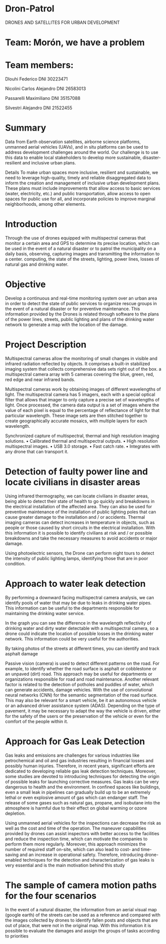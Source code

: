 # Dron-Patrol
DRONES AND SATELLITES FOR URBAN DEVELOPMENT

# Team: Morón, we have a problem

# Team members:
Dlouhi Federico DNI 30223471

Nicolini Carlos Alejandro DNI 26583013

Passarelli Maximiliano DNI 35157088

Silvestri Alejandro DNI 21522455

# Summary

Data from Earth observation satellites, airborne science platforms, unmanned aerial vehicles (UAVs), and in situ platforms can be used to address development challenges around the world. Our challenge is to use this data to enable local stakeholders to develop more sustainable, disaster-resilient and inclusive urban plans.

Details To make urban spaces more inclusive, resilient and sustainable, we need to leverage high-quality, timely and reliable disaggregated data to inform the creation and management of inclusive urban development plans. These plans must include improvements that allow access to basic services (water, electricity, etc.) and public transportation, allow access to open spaces for public use for all, and incorporate policies to improve marginal neighborhoods, among other elements.

# Introduction

Through the use of drones equipped with multispectral cameras that monitor a certain area and GPS to determine its precise location, which can be used in the event of a natural disaster or to patrol the municipality on a daily basis, observing, capturing images and transmitting the information to a center. computing, the state of the streets, lighting, power lines, losses of natural gas and drinking water.

# Objective

Develop a continuous and real-time monitoring system over an urban area in order to detect the state of public services to organize rescue groups in the event of a natural disaster or for preventive maintenance. This information provided by the Drones is related through software to the plans of the power lines, streets, public lighting and plans of the drinking water network to generate a map with the location of the damage.

# Project Description

Multispectral cameras allow the monitoring of small changes in visible and infrared radiation reflected by objects. It comprises a built-in stabilized imaging system that collects comprehensive data sets right out of the box. a multispectral camera array with 5 cameras covering the blue, green, red, red edge and near infrared bands.

Multispectral cameras work by obtaining images of different wavelengths of light. The multispectral camera has 5 imagers, each with a special optical filter that allows that imager to only capture a precise set of wavelengths of light. Once processed, the camera data output is a set of images where the value of each pixel is equal to the percentage of reflectance of light for that particular wavelength. These image sets are then stitched together to create geographically accurate mosaics, with multiple layers for each wavelength.

Synchronized capture of multispectral, thermal and high resolution imaging solutions. • Calibrated thermal and multispectral outputs. • High resolution multispectral images. • USB 3.0 storage. • Fast catch rate. • Integrates with any drone that can transport it.

# Detection of faulty power line and locate civilians in disaster areas

Using infrared thermography, we can locate civilians in disaster areas, being able to detect their state of health to go quickly and breakdowns in the electrical installation of the affected area. They can also be used for preventive maintenance of the installation of public lighting poles that can cause greater damage to the installation and / or accidents. Thermal imaging cameras can detect increases in temperature in objects, such as people or those caused by short circuits in the electrical installation. With this information it is possible to identify civilians at risk and / or possible breakdowns and take the necessary measures to avoid accidents or major damage.

Using photoelectric sensors, the Drone can perform night tours to detect the intensity of public lighting lamps, identifying those that are in poor condition.

# Approach to water leak detection

By performing a downward facing multispectral camera analysis, we can identify pools of water that may be due to leaks in drinking water pipes. This information can be useful to the departments responsible for maintaining the drinking water service.

In the graph you can see the difference in the wavelength reflectivity of drinking water and dirty water detectable with a multispectral camera, so a drone could indicate the location of possible losses in the drinking water network. This information could be very useful for the authorities.

By taking photos of the streets at different times, you can identify and track asphalt damage

Passive vision (camera) is used to detect different patterns on the road. For example, to identify whether the road surface is asphalt or cobblestone or an unpaved (dirt) road. This approach may be useful for departments or organizations responsible for road and road maintenance. Another relevant factor is related to the detection of potholes and puddles of water, which can generate accidents, damage vehicles. With the use of convolutional neural networks (CNN) for the semantic segmentation of the road surface. This may also be relevant for a smart vehicle, be it an autonomous vehicle or an advanced driver assistance system (ADAS). Depending on the type of pavement, it may be necessary to adapt the way the vehicle is driven, either for the safety of the users or the preservation of the vehicle or even for the comfort of the people within it.

# Approach for Gas Leak Detection

Gas leaks and emissions are challenges for various industries like petrochemical and oil and gas industries resulting in financial losses and possibly human injuries. Therefore, in recent years, significant efforts are dedicated to developing reliable gas leak detection techniques. Moreover, some studies are devoted to introducing techniques for detecting the origin of possible leaks for launching corrective measures. Gas leaks can be very dangerous to health and the environment. In confined spaces like buildings, even a small leak in pipelines can gradually build up to be an extremely lethal or even explosive amount of gas which can endanger staff. The release of some gases such as natural gas, propane, and isobutane into the atmosphere is harmful due to their effect on global warming or ozone depletion.

Using unmanned aerial vehicles for the inspections can decrease the risk as well as the cost and time of the operation. The maneuver capabilities provided by drones can assist inspectors with better access to the facilities and reduce the inspection time, which can motivate the companies to perform them more regularly. Moreover, this approach minimizes the number of required staff on-site, which can also lead to cost- and time-saving and an increase in operational safety. Therefore, introducing drone-enabled techniques for the detection and characterization of gas leaks is very essential and is the main motivation behind this study

# The sample of camera motion paths for the four scenarios

In the event of a natural disaster, the information from an aerial visual map (google earth) of the streets can be used as a reference and compared with the images collected by drones to identify fallen posts and objects that are out of place, that were not in the original map. With this information it is possible to evaluate the damages and assign the groups of tasks according to priorities
